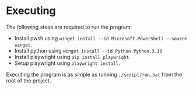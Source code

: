 # Executing
The following steps are required to run the program:
- Install pwsh using `winget install --id Microsoft.PowerShell --source winget`.
- Install python using `winget install --id Python.Python.3.10`.
- Install playwright using `pip install playwright`.
- Setup playwright using `playwright install`.

Executing the program is as simple as running `./script/run.bat` from the root of the project.
